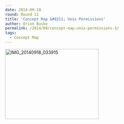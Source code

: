 ```yaml
---
date: 2014-09-18
round: Round 11
title: 'Concept Map &#8211; Unix Permissions'
author: Orion Buske
permalink: /2014/09/concept-map-unix-permissions-3/
tags:
  - Concept Map
---
```

[<img class="alignnone size-medium wp-image-8845" alt="IMG_20140918_033915" src="/software-carpentry-training-website/uploads/2014/09/IMG_20140918_033915-300x225.jpg" width="300" height="225" />][1]

 [1]: /software-carpentry-training-website/uploads/2014/09/IMG_20140918_033915.jpg
